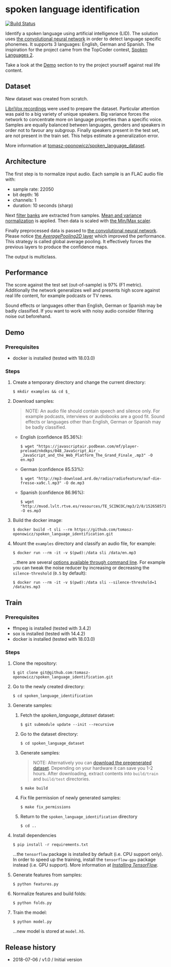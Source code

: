 # spoken language identification

[![Build Status](https://travis-ci.org/tomasz-oponowicz/spoken_language_identification.svg?branch=master)](https://travis-ci.org/tomasz-oponowicz/spoken_language_identification)

Identify a spoken language using artificial intelligence (LID).
The solution uses [the convolutional neural network][cnn] in order to detect language specific phonemes.
It supports 3 languages: English, German and Spanish.
The inspiration for the project came from the TopCoder contest, [Spoken Languages 2][tc].

Take a look at the [Demo](#demo) section to try the project yourself against real life content.

## Dataset

New dataset was created from scratch.

[LibriVox recordings][lv] were used to prepare the dataset. 
Particular attention was paid to a big variety of unique speakers.
Big variance forces the network to concentrate more on language properties than a specific voice. 
Samples are equally balanced between languages, genders and speakers in order not to favour any subgroup.
Finally speakers present in the test set, are not present in the train set.
This helps estimate a generalization error.

More information at [tomasz-oponowicz/spoken_language_dataset][sld].

## Architecture

The first step is to normalize input audio. Each sample is an FLAC audio file with:

* sample rate: 22050
* bit depth: 16
* channels: 1
* duration: 10 seconds (sharp)

Next [filter banks][src_fb] are extracted from samples. 
[Mean and variance normalization][src_mvn] is applied.
Then data is scaled with [the Min/Max scaler][src_mms].

Finally preprocessed data is passed to [the convolutional neural network][src_cnn].
Please notice [the *AveragePooling2D* layer][src_apl] which improved the performance.
This strategy is called global average pooling.
It effectively forces the previous layers to produce the confidence maps.

The output is multiclass.

## Performance

The score against the test set (out-of-sample) is 97% (F1 metric). 
Additionally the network generalizes well and presents high score against real life content, for example podcasts or TV news.

Sound effects or languages other than English, German or Spanish may be badly classified.
If you want to work with noisy audio consider filtering noise out beforehand.

## Demo

### Prerequisites

* docker is installed (tested with 18.03.0)

### Steps

1. Create a temporary directory and change the current directory:

       $ mkdir examples && cd $_
1. Download samples:
    > NOTE: An audio file should contain speech and silence only. For example podcasts, interviews or audiobooks are a good fit. Sound effects or languages other than English, German or Spanish may be badly classified.
    * English (confidence 85.36%):

          $ wget "https://javascriptair.podbean.com/mf/player-preload/nkdkps/048_JavaScript_Air_-_JavaScript_and_the_Web_Platform_The_Grand_Finale_.mp3" -O en.mp3
    * German (confidence 85.53%):

          $ wget "http://mp3-download.ard.de/radio/radiofeature/auf-die-fresse-xa9c.l.mp3" -O de.mp3
    * Spanish (confidence 86.96%):

          $ wget "http://mvod.lvlt.rtve.es/resources/TE_SCINCOC/mp3/2/8/1526585716282.mp3" -O es.mp3
1. Build the docker image:

       $ docker build -t sli --rm https://github.com/tomasz-oponowicz/spoken_language_identification.git
1. Mount the `examples` directory and classify an audio file, for example:

       $ docker run --rm -it -v $(pwd):/data sli /data/en.mp3

	...there are several [options available through command line][src_opt].
	For example you can tweak the noise reducer by increasing or decreasing the `silence-threshold` (`0.5` by default):

       $ docker run --rm -it -v $(pwd):/data sli --silence-threshold=1 /data/es.mp3

## Train

### Prerequisites

* ffmpeg is installed (tested with 3.4.2)
* sox is installed (tested with 14.4.2)
* docker is installed (tested with 18.03.0)

### Steps

1. Clone the repository:

       $ git clone git@github.com:tomasz-oponowicz/spoken_language_identification.git
1. Go to the newly created directory:

       $ cd spoken_language_identification
1. Generate samples:
    1. Fetch the *spoken_language_dataset* dataset:
    
           $ git submodule update --init --recursive
    1. Go to the dataset directory:

           $ cd spoken_language_dataset
    1. Generate samples:
		> NOTE: Alternatively you can [download the pregenerated dataset][kg]. Depending on your hardware it can save you 1-2 hours. After downloading, extract contents into `build/train` and `build/test` directories.

           $ make build
    1. Fix file permission of newly generated samples:
    
           $ make fix_permissions
    1. Return to the `spoken_language_identification` directory

           $ cd ..
1. Install dependencies

       $ pip install -r requirements.txt
    ...the `tensorflow` package is installed by default (i.e. CPU support only). In order to speed up the training, install the `tensorflow-gpu` package instead (i.e. GPU support). More information at [*Installing TensorFlow*](https://www.tensorflow.org/install/install_linux).
1. Generate features from samples:

       $ python features.py
1. Normalize features and build folds:

       $ python folds.py
1. Train the model:
       
       $ python model.py
    ...new model is stored at `model.h5`.

## Release history

* 2018-07-06 / v1.0 / Initial version

[tc]: https://community.topcoder.com/longcontest/?module=ViewProblemStatement&rd=16555&pm=13978
[cnn]: https://en.wikipedia.org/wiki/Convolutional_neural_network
[sld]: https://github.com/tomasz-oponowicz/spoken_language_dataset
[lv]: https://librivox.org
[src_fb]: https://github.com/tomasz-oponowicz/spoken_language_identification/blob/8f886bc2ca54f22b693d46264fb19aadfb30dc97/features.py#L14
[src_mvn]: https://github.com/tomasz-oponowicz/spoken_language_identification/blob/8f886bc2ca54f22b693d46264fb19aadfb30dc97/folds.py#L128
[src_mms]: https://github.com/tomasz-oponowicz/spoken_language_identification/blob/8f886bc2ca54f22b693d46264fb19aadfb30dc97/folds.py#L133
[src_cnn]: https://github.com/tomasz-oponowicz/spoken_language_identification/blob/master/model.py#L61-L131
[src_apl]: https://github.com/tomasz-oponowicz/spoken_language_identification/blob/master/model.py#L114
[kg]: https://www.kaggle.com/toponowicz/spoken-language-identification
[src_opt]: https://github.com/tomasz-oponowicz/spoken_language_identification/blob/master/cli.py#L86
